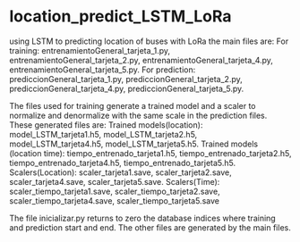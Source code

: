 # location_predict_LSTM_LoRa
using LSTM to predicting location of buses with LoRa
the main files are:
For training: entrenamientoGeneral_tarjeta_1.py, entrenamientoGeneral_tarjeta_2.py, entrenamientoGeneral_tarjeta_4.py, entrenamientoGeneral_tarjeta_5.py.
For prediction: prediccionGeneral_tarjeta_1.py, prediccionGeneral_tarjeta_2.py, prediccionGeneral_tarjeta_4.py, prediccionGeneral_tarjeta_5.py.

The files used for training generate a trained model and a scaler to normalize and denormalize with the same scale in the prediction files. These generated files are:
Trained models(location): model_LSTM_tarjeta1.h5, model_LSTM_tarjeta2.h5, model_LSTM_tarjeta4.h5, model_LSTM_tarjeta5.h5.
Trained models (location time): tiempo_entrenado_tarjeta1.h5, tiempo_entrenado_tarjeta2.h5, tiempo_entrenado_tarjeta4.h5, tiempo_entrenado_tarjeta5.h5.
Scalers(Location): scaler_tarjeta1.save, scaler_tarjeta2.save, scaler_tarjeta4.save, scaler_tarjeta5.save.
Scalers(Time): scaler_tiempo_tarjeta1.save, scaler_tiempo_tarjeta2.save, scaler_tiempo_tarjeta4.save, scaler_tiempo_tarjeta5.save

The file inicializar.py returns to zero the database indices where training and prediction start and end.
The other files are generated by the main files.
